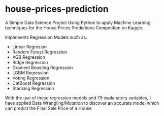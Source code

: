 # house-prices-prediction

A Simple Data Science Project Using Python to apply Machine Learning techniques for the House Prices Predictions Competition on Kaggle.

Implements Regression Models such as:
- Linear Regresion
- Random Forest Regression
- XGB Regression
- Ridge Regression
- Gradient Boosting Regression
- LGBM Regression
- Voting Regression
- CatBoost Regression
- Stacking Regression

With the use of these regression models and 79 explanatory variables, I have applied Data Wrangling/Mutation to discover an accurate model which can predict the Final Sale Price of a House